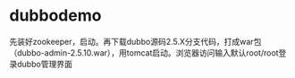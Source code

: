 # dubbodemo
先装好zookeeper，启动。再下载dubbo源码2.5.X分支代码，打成war包（dubbo-admin-2.5.10.war），用tomcat启动。浏览器访问输入默认root/root登录dubbo管理界面
